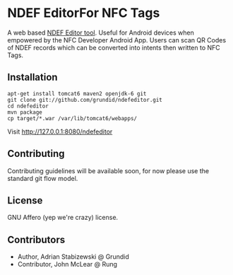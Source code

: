 # NDEF EditorFor NFC Tags 

A web based [NDEF Editor tool](http://ndefeditor.com).  Useful for Android devices when empowered by the NFC Developer Android App.  Users can scan QR Codes of NDEF records which can be converted into intents then written to NFC Tags.

## Installation
```
apt-get install tomcat6 maven2 openjdk-6 git
git clone git://github.com/grundid/ndefeditor.git
cd ndefeditor
mvn package
cp target/*.war /var/lib/tomcat6/webapps/
```
Visit http://127.0.0.1:8080/ndefeditor

## Contributing
Contributing guidelines will be available soon, for now please use the standard git flow model.

## License
GNU Affero (yep we're crazy) license.

## Contributors
* Author, Adrian Stabizewski @ Grundid
* Contributor, John McLear @ Rung
